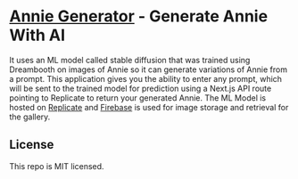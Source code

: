# [Annie Generator]([https://roomGPT.io](https://annie-generator.vercel.app/)) - Generate Annie With AI

It uses an ML model called stable diffusion that was trained using Dreambooth on images of Annie so it can generate variations of Annie from a prompt. This application gives you the ability to enter any prompt, which will be sent to the trained model for prediction using a Next.js API route pointing to Replicate to return your generated Annie. The ML Model is hosted on [Replicate](https://replicate.com) and [Firebase](https://firebase.google.com/) is used for image storage and retrieval for the gallery.

## License

This repo is MIT licensed.
